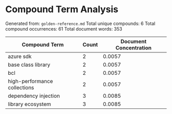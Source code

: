 # Compound Term Analysis

Generated from: `golden-reference.md`
Total unique compounds: 6
Total compound occurrences: 61
Total document words: 353

| Compound Term | Count | Document Concentration |
|---------------|-------|------------------------|
| azure sdk | 2 | 0.0057 |
| base class library | 2 | 0.0057 |
| bcl | 2 | 0.0057 |
| high-performance collections | 2 | 0.0057 |
| dependency injection | 3 | 0.0085 |
| library ecosystem | 3 | 0.0085 |
